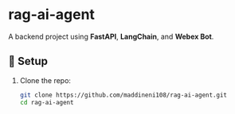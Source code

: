 # rag-ai-agent
A backend project using **FastAPI**, **LangChain**, and **Webex Bot**.

## 🚀 Setup

1. Clone the repo:
   ```bash
   git clone https://github.com/maddineni108/rag-ai-agent.git
   cd rag-ai-agent
